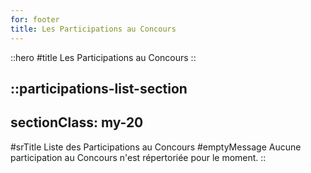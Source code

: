 ```yaml
---
for: footer
title: Les Participations au Concours
---
```


::hero
#title
Les Participations au Concours
::

::participations-list-section
---
sectionClass: my-20
---
#srTitle
Liste des Participations au Concours
#emptyMessage
Aucune participation au Concours n'est répertoriée pour le moment.
::
